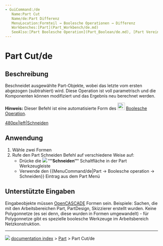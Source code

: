 ```yaml
---
- GuiCommand:/de
   Name:Part Cut
   Name/de:Part Differenz
   MenuLocation:Formteil → Boolesche Operationen → Differenz
   Workbenches:[Part](Part_Workbench/de.md)
   SeeAlso:[Part Boolesche Operation](Part_Boolean/de.md), [Part Vereinigung](Part_Fuse/de.md), [Part Schnitt](Part_Common/de.md)
---
```


# Part Cut/de

## Beschreibung

Beschneidet ausgewählte Part-Objekte, wobei das letzte vom ersten abgezogen (subtrahiert) wird. Diese Operation ist voll parametrisch und die Komponenten können modifiziert und das Ergebnis neu berechnet werden.

**Hinweis:** Dieser Befehl ist eine automatisierte Form des <img alt="" src=images/Part_Booleans.svg  style="width:24px;"> [Boolesche Operation](Part_Boolean/de.md).

[480px\|left\|Schneiden](IMAGE:Part_Cut_01.png.md)

## Anwendung

1.  Wähle zwei Formen
2.  Rufe den Part Schneiden Befehl auf verschiedene Weise auf:
    -   Drücke die **![](images/) '''Schneiden'''** Schaltfläche in der Part Werkzeugleiste
    -   Verwende den {{MenuCommand/de|Part → Boolesche operation → Schneiden}} Eintrag aus dem Part Menü

## Unterstützte Eingaben 

Eingabeobjekte müssen [OpenCASCADE](OpenCASCADE/de.md) Formen sein. Beispiele: Sachen, die mit den Arbeitsbereichen Part, PartDesign, Skizzierer erstellt wurden. Keine Polygonnetze (es sei denn, diese wurden in Formen umgewandelt) - für Polygonnetze gibt es spezielle boolesche Werkzeuge im Arbeitsbereich Netzkonstruktion.



---
![](images/Right_arrow.png) [documentation index](../README.md) > [Part](Part_Workbench.md) > Part Cut/de
